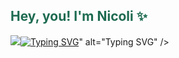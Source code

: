 <h2 style="color:#1E6B52;">Hey, you! I'm Nicoli ✨</h2>
<a href="https://git.io/typing-svg">
    <img src="<a href="https://git.io/typing-svg"><img src="https://readme-typing-svg.demolab.com?font=hatton&pause=1000&color=1E6B52&background=8BFFE300&center=true&vCenter=true&width=435&lines=On+the+path+to+become+a+Data+Scientist;%E2%9C%A8+lifelong+learning+%E2%9C%A8" alt="Typing SVG" /></a>" alt="Typing SVG" />
</a>
